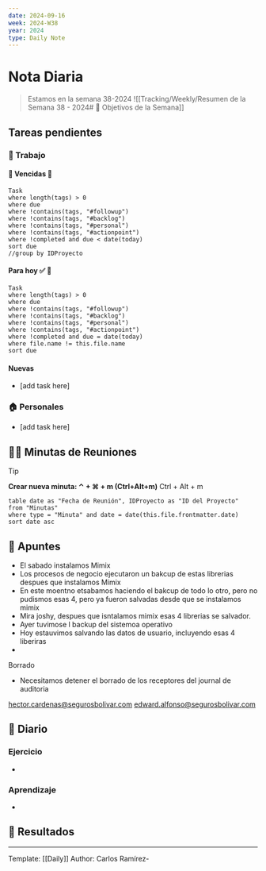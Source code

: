```yaml
---
date: 2024-09-16
week: 2024-W38
year: 2024
type: Daily Note
---
```


 
# Nota Diaria

> Estamos en la semana 38-2024
![[Tracking/Weekly/Resumen de la Semana 38 - 2024# 🥅 Objetivos de la Semana]]

## Tareas pendientes
### 👷 Trabajo
#### 🚩 Vencidas 👀 
 ```dataview
Task
where length(tags) > 0
where due
where !contains(tags, "#followup")
where !contains(tags, "#backlog")
where !contains(tags, "#personal")
where !contains(tags, "#actionpoint")
where !completed and due < date(today)
sort due
//group by IDProyecto
 ```
#### Para hoy ✅ 💪
 ```dataview
Task
where length(tags) > 0
where due
where !contains(tags, "#followup")
where !contains(tags, "#backlog")
where !contains(tags, "#personal")
where !contains(tags, "#actionpoint")
where !completed and due = date(today)
where file.name != this.file.name
sort due
 ```
#### Nuevas
- [add task here]

### 🏠 Personales
- [add task here]

## 🧑‍💼 Minutas de Reuniones

 > [!TIP]
 > **Crear nueva minuta: ⌃ + ⌘ + m (Ctrl+Alt+m)**
 >  Ctrl + Alt + m

 ```dataview
table date as "Fecha de Reunión", IDProyecto as "ID del Proyecto"
from "Minutas"
where type = "Minuta" and date = date(this.file.frontmatter.date)
sort date asc
```

## 📓 Apuntes
- El sabado instalamos Mimix
- Los procesos de negocio ejecutaron un bakcup de estas librerias despues que instalamos Mimix
- En este moentno etsabamos haciendo el bakcup de todo lo otro, pero no pudismos esas 4, pero ya fueron salvadas desde que se instalamos mimix
- Mira joshy, despues que isntalamos mimix esas 4 librerias se salvador.
- Ayer tuvimose l backup del sistemoa operativo
- Hoy estauvimos salvando las datos de usuario, incluyendo esas 4 liberiras
- 

Borrado 
- Necesitamos detener el borrado de los receptores del journal de auditoria


hector.cardenas@segurosbolivar.com
edward.alfonso@segurosbolivar.com

## 📘 Diario

### Ejercicio
- 
### Aprendizaje
- 
## 🦄  Resultados








---
Template: [[Daily]]
Author: Carlos Ramírez-